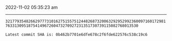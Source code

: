 2022-11-02 05:35:23 am

---

`32177935482662977731016275155751244826873200632929529923600971601729817633130951875414967260473270927231351730739115082768013530`

`Latest commit SHA is: 0b462b7701e6dfe678c2f6fde622576c538c19c6 `
